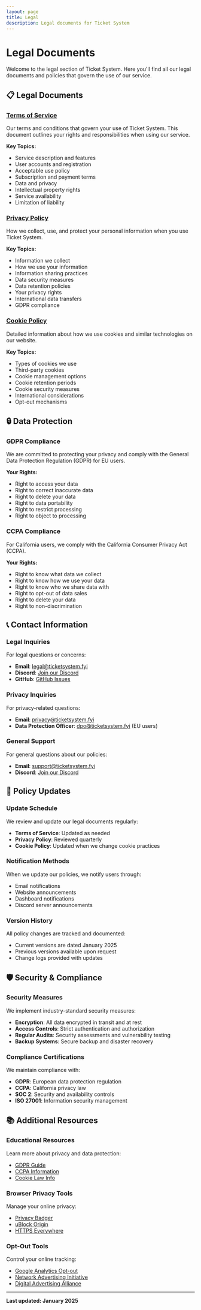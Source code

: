 ```yaml
---
layout: page
title: Legal
description: Legal documents for Ticket System
---
```


# Legal Documents

Welcome to the legal section of Ticket System. Here you'll find all our legal documents and policies that govern the use of our service.

## 📋 Legal Documents

### [Terms of Service](/terms-of-service)
Our terms and conditions that govern your use of Ticket System. This document outlines your rights and responsibilities when using our service.

**Key Topics:**
- Service description and features
- User accounts and registration
- Acceptable use policy
- Subscription and payment terms
- Data and privacy
- Intellectual property rights
- Service availability
- Limitation of liability

### [Privacy Policy](/privacy-policy)
How we collect, use, and protect your personal information when you use Ticket System.

**Key Topics:**
- Information we collect
- How we use your information
- Information sharing practices
- Data security measures
- Data retention policies
- Your privacy rights
- International data transfers
- GDPR compliance

### [Cookie Policy](/cookie-policy)
Detailed information about how we use cookies and similar technologies on our website.

**Key Topics:**
- Types of cookies we use
- Third-party cookies
- Cookie management options
- Cookie retention periods
- Cookie security measures
- International considerations
- Opt-out mechanisms

## 🔒 Data Protection

### GDPR Compliance
We are committed to protecting your privacy and comply with the General Data Protection Regulation (GDPR) for EU users.

**Your Rights:**
- Right to access your data
- Right to correct inaccurate data
- Right to delete your data
- Right to data portability
- Right to restrict processing
- Right to object to processing

### CCPA Compliance
For California users, we comply with the California Consumer Privacy Act (CCPA).

**Your Rights:**
- Right to know what data we collect
- Right to know how we use your data
- Right to know who we share data with
- Right to opt-out of data sales
- Right to delete your data
- Right to non-discrimination

## 📞 Contact Information

### Legal Inquiries
For legal questions or concerns:
- **Email**: legal@ticketsystem.fyi
- **Discord**: [Join our Discord](https://discord.gg/tb3KrFc2ED)
- **GitHub**: [GitHub Issues](https://github.com/Legacy-DEV-Team/TicketSystem/issues)

### Privacy Inquiries
For privacy-related questions:
- **Email**: privacy@ticketsystem.fyi
- **Data Protection Officer**: dpo@ticketsystem.fyi (EU users)

### General Support
For general questions about our policies:
- **Email**: support@ticketsystem.fyi
- **Discord**: [Join our Discord](https://discord.gg/tb3KrFc2ED)

## 📅 Policy Updates

### Update Schedule
We review and update our legal documents regularly:
- **Terms of Service**: Updated as needed
- **Privacy Policy**: Reviewed quarterly
- **Cookie Policy**: Updated when we change cookie practices

### Notification Methods
When we update our policies, we notify users through:
- Email notifications
- Website announcements
- Dashboard notifications
- Discord server announcements

### Version History
All policy changes are tracked and documented:
- Current versions are dated January 2025
- Previous versions available upon request
- Change logs provided with updates

## 🛡️ Security & Compliance

### Security Measures
We implement industry-standard security measures:
- **Encryption**: All data encrypted in transit and at rest
- **Access Controls**: Strict authentication and authorization
- **Regular Audits**: Security assessments and vulnerability testing
- **Backup Systems**: Secure backup and disaster recovery

### Compliance Certifications
We maintain compliance with:
- **GDPR**: European data protection regulation
- **CCPA**: California privacy law
- **SOC 2**: Security and availability controls
- **ISO 27001**: Information security management

## 📚 Additional Resources

### Educational Resources
Learn more about privacy and data protection:
- [GDPR Guide](https://gdpr.eu/)
- [CCPA Information](https://oag.ca.gov/privacy/ccpa)
- [Cookie Law Info](https://www.cookielawinfo.com/)

### Browser Privacy Tools
Manage your online privacy:
- [Privacy Badger](https://www.eff.org/privacybadger)
- [uBlock Origin](https://github.com/gorhill/uBlock)
- [HTTPS Everywhere](https://www.eff.org/https-everywhere)

### Opt-Out Tools
Control your online tracking:
- [Google Analytics Opt-out](https://tools.google.com/dlpage/gaoptout)
- [Network Advertising Initiative](https://optout.networkadvertising.org/)
- [Digital Advertising Alliance](https://optout.aboutads.info/)

---

**Last updated: January 2025** 